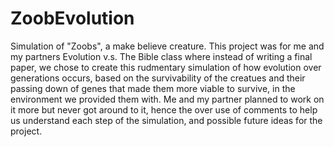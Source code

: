 # ZoobEvolution
Simulation of "Zoobs", a make believe creature. This project was for me and my partners Evolution v.s. The Bible class where instead of writing a final paper, we chose to create this rudmentary simulation of how evolution over generations occurs, based on the survivability of the creatues and their passing down of genes that made them more viable to survive, in the environment we provided them with. Me and my partner planned to work on it more but never got around to it, hence the over use of comments to help us understand each step of the simulation, and possible future ideas for the project.
